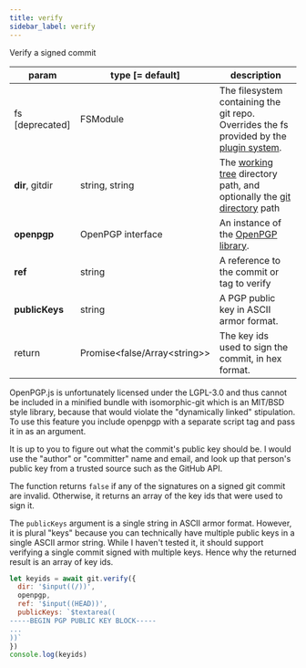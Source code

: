 ```yaml
---
title: verify
sidebar_label: verify
---
```


Verify a signed commit

| param           | type [= default]                 | description                                                                                                    |
| --------------- | -------------------------------- | -------------------------------------------------------------------------------------------------------------- |
| fs [deprecated] | FSModule                         | The filesystem containing the git repo. Overrides the fs provided by the [plugin system](./plugin_fs.md).      |
| **dir**, gitdir | string, string                   | The [working tree](dir-vs-gitdir.md) directory path, and optionally the [git directory](dir-vs-gitdir.md) path |
| **openpgp**     | OpenPGP interface                | An instance of the [OpenPGP library](https://unpkg.com/openpgp@2.6.2).                                         |
| **ref**         | string                           | A reference to the commit or tag to verify                                                                     |
| **publicKeys**  | string                           | A PGP public key in ASCII armor format.                                                                        |
| return          | Promise\<false/Array\<string\>\> | The key ids used to sign the commit, in hex format.                                                            |

<aside>
OpenPGP.js is unfortunately licensed under the LGPL-3.0 and thus cannot be included in a minified bundle with
isomorphic-git which is an MIT/BSD style library, because that would violate the "dynamically linked" stipulation.
To use this feature you include openpgp with a separate script tag and pass it in as an argument.
</aside>

It is up to you to figure out what the commit's public key should be.
I would use the "author" or "committer" name and email, and look up
that person's public key from a trusted source such as the GitHub API.

The function returns `false` if any of the signatures on a signed git commit are invalid.
Otherwise, it returns an array of the key ids that were used to sign it.

The `publicKeys` argument is a single string in ASCII armor format. However, it is plural "keys" because
you can technically have multiple public keys in a single ASCII armor string. While I haven't tested it, it
should support verifying a single commit signed with multiple keys. Hence why the returned result is an array of key ids.

```js live
let keyids = await git.verify({
  dir: '$input((/))',
  openpgp,
  ref: '$input((HEAD))',
  publicKeys: `$textarea((
-----BEGIN PGP PUBLIC KEY BLOCK-----
...
))`
})
console.log(keyids)
```
